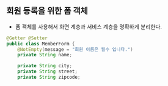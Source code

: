 ## 회원 등록을 위한 폼 객체
- 폼 객체를 사용해서 화면 계층과 서비스 계층을 명확하게 분리한다.

```java
@Getter @Setter
public class MemberForm {
    @NotEmpty(message = "회원 이름은 필수 입니다.")
    private String name;

    private String city;
    private String street;
    private String zipcode;

